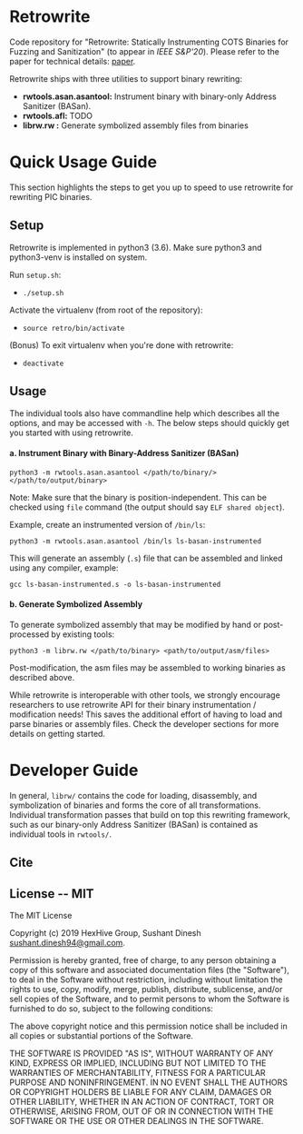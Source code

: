 # Retrowrite

Code repository for "Retrowrite: Statically Instrumenting COTS Binaries for
Fuzzing and Sanitization" (to appear in *IEEE S&P'20*). Please refer to the
paper for technical details: [paper]().

Retrowrite ships with three utilities to support binary rewriting:
* **rwtools.asan.asantool:** Instrument binary with binary-only Address Sanitizer (BASan).
* **rwtools.afl:** TODO
* **librw.rw :** Generate symbolized assembly files from binaries

# Quick Usage Guide

This section highlights the steps to get you up to speed to use retrowrite for
rewriting PIC binaries.

## Setup

Retrowrite is implemented in python3 (3.6). Make sure python3 and python3-venv
is installed on system.

Run `setup.sh`:

* `./setup.sh`

Activate the virtualenv (from root of the repository):

* `source retro/bin/activate`

(Bonus) To exit virtualenv when you're done with retrowrite:
* `deactivate`

## Usage

The individual tools also have commandline help which describes all the
options, and may be accessed with `-h`. The below steps should quickly get you
started with using retrowrite.

#### a. Instrument Binary with Binary-Address Sanitizer (BASan)

`python3 -m rwtools.asan.asantool </path/to/binary/> </path/to/output/binary>`

Note: Make sure that the binary is position-independent. This can be checked
using `file` command (the output should say `ELF shared object`).

Example, create an instrumented version of `/bin/ls`:

`python3 -m rwtools.asan.asantool /bin/ls ls-basan-instrumented`

This will generate an assembly (`.s`) file that can be assembled and linked
using any compiler, example:

`gcc ls-basan-instrumented.s -o ls-basan-instrumented`

#### b. Generate Symbolized Assembly

To generate symbolized assembly that may be modified by hand or post-processed
by existing tools:

`python3 -m librw.rw </path/to/binary> <path/to/output/asm/files>`

Post-modification, the asm files may be assembled to working binaries as
described above. 

While retrowrite is interoperable with other tools, we
strongly encourage researchers to use retrowrite API for their binary
instrumentation / modification needs! This saves the additional effort of
having to load and parse binaries or assembly files. Check the developer
sections for more details on getting started.

# Developer Guide

In general, `librw/` contains the code for loading, disassembly, and
symbolization of binaries and forms the core of all transformations.
Individual transformation passes that build on top this rewriting framework,
such as our binary-only Address Sanitizer (BASan) is contained as individual
tools in `rwtools/`.

## Cite



## License -- MIT
The MIT License

Copyright (c) 2019 HexHive Group, Sushant Dinesh <sushant.dinesh94@gmail.com>.

Permission is hereby granted, free of charge, to any person obtaining a copy
of this software and associated documentation files (the "Software"), to deal
in the Software without restriction, including without limitation the rights
to use, copy, modify, merge, publish, distribute, sublicense, and/or sell
copies of the Software, and to permit persons to whom the Software is
furnished to do so, subject to the following conditions:

The above copyright notice and this permission notice shall be included in
all copies or substantial portions of the Software.

THE SOFTWARE IS PROVIDED "AS IS", WITHOUT WARRANTY OF ANY KIND, EXPRESS OR
IMPLIED, INCLUDING BUT NOT LIMITED TO THE WARRANTIES OF MERCHANTABILITY,
FITNESS FOR A PARTICULAR PURPOSE AND NONINFRINGEMENT. IN NO EVENT SHALL THE
AUTHORS OR COPYRIGHT HOLDERS BE LIABLE FOR ANY CLAIM, DAMAGES OR OTHER
LIABILITY, WHETHER IN AN ACTION OF CONTRACT, TORT OR OTHERWISE, ARISING FROM,
OUT OF OR IN CONNECTION WITH THE SOFTWARE OR THE USE OR OTHER DEALINGS IN
THE SOFTWARE.
